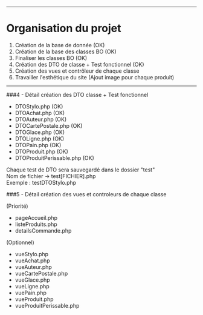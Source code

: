 ***

# Organisation du projet

<ol>
<li>Création de la base de donnée (OK)</li>
<li>Création de la base des classes BO (OK)</li>
<li>Finaliser les classes BO (OK)</li>
<li>Création des DTO de classe + Test fonctionnel (OK)</li>
<li>Création des vues et contrôleur de chaque classe</li>
<li>Travailler l'esthétique du site (Ajout image pour chaque produit)</li>
</ol>

***


###4 - Détail création des DTO classe + Test fonctionnel

+ DTOStylo.php (OK)
+ DTOAchat.php (OK)
+ DTOAuteur.php (OK)
+ DTOCartePostale.php (OK)
+ DTOGlace.php (OK)
+ DTOLigne.php (OK)
+ DTOPain.php (OK)
+ DTOProduit.php (OK)
+ DTOProduitPerissable.php (OK)

Chaque test de DTO sera sauvegardé dans le dossier "test"\
Nom de fichier -> test[FICHIER].php\
Exemple : testDTOStylo.php

###5 - Détail création des vues et controleurs de chaque classe

(Priorité)
+ pageAccueil.php
+ listeProduits.php
+ detailsCommande.php

(Optionnel)
+ vueStylo.php
+ vueAchat.php
+ vueAuteur.php
+ vueCartePostale.php
+ vueGlace.php
+ vueLigne.php
+ vuePain.php
+ vueProduit.php
+ vueProduitPerissable.php



